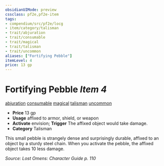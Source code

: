 ```yaml
---
obsidianUIMode: preview
cssclass: pf2e,pf2e-item
tags:
- compendium/src/pf2e/locg
- item/category/talisman
- trait/abjuration
- trait/consumable
- trait/magical
- trait/talisman
- trait/uncommon
aliases: ["Fortifying Pebble"]
itemLevel: 4
price: 13 gp
---
```

# Fortifying Pebble *Item 4*  
[abjuration](../../../rules/traits/abjuration.md)  [consumable](../../../rules/traits/consumable.md)  [magical](../../../rules/traits/magical.md)  [talisman](../../../rules/traits/talisman.md)  [uncommon](../../../rules/traits/uncommon.md)  

- **Price** 13 gp
- **Usage** affixed to armor, shield, or weapon
- **Activate** envision; **Trigger** The affixed object would take damage.
- **Category** Talisman

This small pebble is strangely dense and surprisingly durable, affixed to an object by a sturdy steel chain. When you activate the pebble, the affixed object takes 10 less damage.

*Source: Lost Omens: Character Guide p. 110*